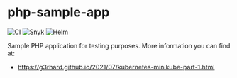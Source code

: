 # php-sample-app

[![CI](https://github.com/g3rhard/php-sample-app/actions/workflows/production.yml/badge.svg)](https://github.com/g3rhard/php-sample-app/actions/workflows/production.yml)
[![Snyk](https://github.com/g3rhard/php-sample-app/actions/workflows/snyk-container-analysis.yml/badge.svg)](https://github.com/g3rhard/php-sample-app/actions/workflows/snyk-container-analysis.yml)
[![Helm](https://github.com/g3rhard/php-sample-app/actions/workflows/helm-charts.yml/badge.svg)](https://github.com/g3rhard/php-sample-app/actions/workflows/helm-charts.yml)

Sample PHP application for testing purposes. More information you can find at:

* https://g3rhard.github.io/2021/07/kubernetes-minikube-part-1.html
